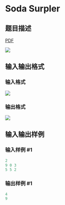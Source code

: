 # Soda Surpler

## 题目描述

[problemUrl]: https://uva.onlinejudge.org/index.php?option=com_onlinejudge&Itemid=8&category=78&page=show_problem&problem=2736

[PDF](https://uva.onlinejudge.org/external/116/p11689.pdf)

![](https://cdn.luogu.com.cn/upload/vjudge_pic/UVA11689/8bb0837b1ba60af264b9b486a3d3b988916363e6.png)

## 输入输出格式

### 输入格式

![](https://cdn.luogu.com.cn/upload/vjudge_pic/UVA11689/10a8002046fd84772a113478f498dcbf1da71ff5.png)

### 输出格式

![](https://cdn.luogu.com.cn/upload/vjudge_pic/UVA11689/6ecee449b9adf8e1998effcb582df84b2e80c3d0.png)

## 输入输出样例

### 输入样例 #1

```cpp
2
9 0 3
5 5 2
```


### 输出样例 #1

```cpp
4
9
```



